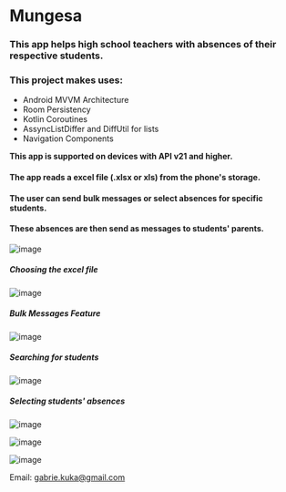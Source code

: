 # Mungesa

### This app helps high school teachers with absences of their respective students.

### This project makes uses:

* Android MVVM Architecture
* Room Persistency
* Kotlin Coroutines
* AssyncListDiffer and DiffUtil for lists
* Navigation Components

**This app is supported on devices with API v21 and higher.**

#### The app reads a excel file (.xlsx or xls) from the phone's storage. 
#### The user can send bulk messages or select absences for specific students. 
#### These absences are then send as messages to students' parents.


![image](https://user-images.githubusercontent.com/17888328/83955418-081b9a00-a853-11ea-9795-a96e263fa85d.png)

##### Choosing the excel file
![image](https://user-images.githubusercontent.com/17888328/83955473-91cb6780-a853-11ea-80df-b9c8b3990afe.png)

##### Bulk Messages Feature
![image](https://user-images.githubusercontent.com/17888328/83955527-161dea80-a854-11ea-89c3-2e4ab28866d1.png)

##### Searching for students
![image](https://user-images.githubusercontent.com/17888328/83955534-1fa75280-a854-11ea-8491-c319640de898.png)

##### Selecting students' absences
![image](https://user-images.githubusercontent.com/17888328/83955564-6301c100-a854-11ea-8f35-42752574d6dd.png)

![image](https://user-images.githubusercontent.com/17888328/83955572-6ac16580-a854-11ea-8590-2d392cf6e69c.png)

![image](https://user-images.githubusercontent.com/17888328/83955577-73b23700-a854-11ea-86e2-e34b6e26242e.png)

Email: gabrie.kuka@gmail.com
